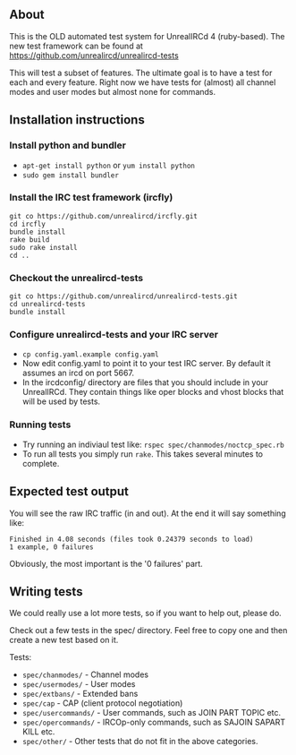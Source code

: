 ## About
This is the OLD automated test system for UnrealIRCd 4 (ruby-based).
The new test framework can be found at https://github.com/unrealircd/unrealircd-tests

This will test a subset of features. The ultimate goal is to have a test for each and every feature.
Right now we have tests for (almost) all channel modes and user modes but almost none for commands.

## Installation instructions

### Install python and bundler
* `apt-get install python` or `yum install python`
* `sudo gem install bundler`

### Install the IRC test framework (ircfly)
```
git co https://github.com/unrealircd/ircfly.git
cd ircfly
bundle install
rake build
sudo rake install
cd ..
```

### Checkout the unrealircd-tests
```
git co https://github.com/unrealircd/unrealircd-tests.git
cd unrealircd-tests
bundle install
```

### Configure unrealircd-tests and your IRC server
* `cp config.yaml.example config.yaml`
* Now edit config.yaml to point it to your test IRC server. By default it assumes an ircd on port 5667.
* In the ircdconfig/ directory are files that you should include in your UnrealIRCd. They contain things like oper blocks and vhost blocks that will be used by tests.

### Running tests
* Try running an indiviaul test like: `rspec spec/chanmodes/noctcp_spec.rb`
* To run all tests you simply run `rake`. This takes several minutes to complete.

## Expected test output
You will see the raw IRC traffic (in and out). At the end it will say something like:
```
Finished in 4.08 seconds (files took 0.24379 seconds to load)
1 example, 0 failures
```

Obviously, the most important is the '0 failures' part.

## Writing tests
We could really use a lot more tests, so if you want to help out, please do.

Check out a few tests in the spec/ directory. Feel free to copy one and then create a new test based on it.

Tests:
* `spec/chanmodes/` - Channel modes
* `spec/usermodes/` - User modes
* `spec/extbans/` - Extended bans
* `spec/cap` - CAP (client protocol negotiation)
* `spec/usercommands/` - User commands, such as JOIN PART TOPIC etc.
* `spec/opercommands/` - IRCOp-only commands, such as SAJOIN SAPART KILL etc.
* `spec/other/` - Other tests that do not fit in the above categories.
